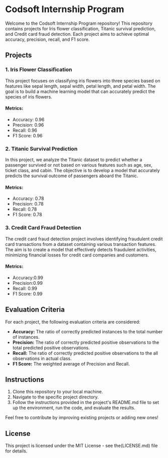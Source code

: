# Codsoft Internship Program

Welcome to the Codsoft Internship Program repository! This repository contains projects for Iris flower classification, Titanic survival prediction, and Credit card fraud detection. Each project aims to achieve optimal accuracy, precision, recall, and F1 score.

## Projects

### 1. Iris Flower Classification

This project focuses on classifying iris flowers into three species based on features like sepal length, sepal width, petal length, and petal width. The goal is to build a machine learning model that can accurately predict the species of iris flowers.

#### Metrics:
- Accuracy: 0.96
- Precision: 0.96
- Recall: 0.96
- F1 Score: 0.96

### 2. Titanic Survival Prediction

In this project, we analyze the Titanic dataset to predict whether a passenger survived or not based on various features such as age, sex, ticket class, and cabin. The objective is to develop a model that accurately predicts the survival outcome of passengers aboard the Titanic.

#### Metrics:
- Accuracy: 0.78
- Precision: 0.78
- Recall: 0.78
- F1 Score: 0.78

### 3. Credit Card Fraud Detection

The credit card fraud detection project involves identifying fraudulent credit card transactions from a dataset containing various transaction features. The aim is to create a model that effectively detects fraudulent activities, minimizing financial losses for credit card companies and customers.

#### Metrics:
- Accuracy:0.99
- Precision:0.99
- Recall: 0.99
- F1 Score: 0.99

## Evaluation Criteria

For each project, the following evaluation criteria are considered:

- **Accuracy:** The ratio of correctly predicted instances to the total number of instances.
- **Precision:** The ratio of correctly predicted positive observations to the total predicted positive observations.
- **Recall:** The ratio of correctly predicted positive observations to the all observations in actual class.
- **F1 Score:** The weighted average of Precision and Recall.

## Instructions

1. Clone this repository to your local machine.
2. Navigate to the specific project directory.
3. Follow the instructions provided in the project's README.md file to set up the environment, run the code, and evaluate the results.


Feel free to contribute by improving existing projects or adding new ones!

## License

This project is licensed under the MIT License - see the(LICENSE.md) file for details.
